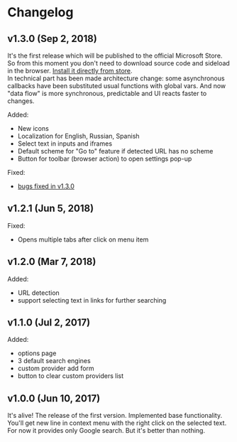 # Changelog
## v1.3.0 (Sep 2, 2018)
It's the first release which will be published to the official Microsoft Store. So from this moment you don't need to download source code and sideload in the browser. [Install it directly from store]().  
In technical part has been made architecture change: some asynchronous callbacks have been substituted usual functions with global vars. And now "data flow" is more synchronous, predictable and UI reacts faster to changes. 

Added:
- New icons
- Localization for English, Russian, Spanish
- Select text in inputs and iframes
- Default scheme for "Go to" feature if detected URL has no scheme
- Button for toolbar (browser action) to open settings pop-up

Fixed:
- [bugs fixed in v1.3.0](https://github.com/bam/edge-contextMenuSearch/issues?utf8=%E2%9C%93&q=is:issue+is:closed+label:bug+milestone:1.3.0)

## v1.2.1 (Jun 5, 2018)
Fixed:
- Opens multiple tabs after click on menu item

## v1.2.0 (Mar 7, 2018)
Added:
- URL detection
- support selecting text in links for further searching

## v1.1.0 (Jul 2, 2017)
Added:
- options page
- 3 default search engines
- custom provider add form
- button to clear custom providers list

## v1.0.0 (Jun 10, 2017)
It's alive!
The release of the first version.
Implemented base functionality. You'll get new line in context menu with the right click on the selected text. For now it provides only Google search. But it's better than nothing.